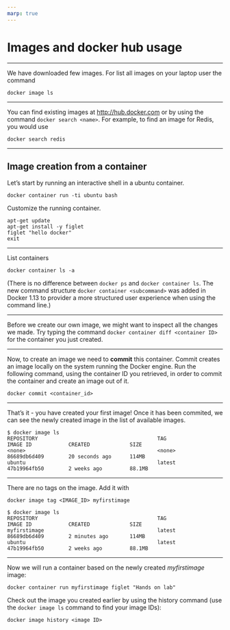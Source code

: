 ```yaml
---
marp: true
---
```


# Images and docker hub usage

---

We have downloaded few images. For list all images on your laptop user the command

```
docker image ls
```

---

You can find existing images at http://hub.docker.com
or by using the command `docker search <name>`.
For example, to find an image for Redis, you would use

```
docker search redis
```

---

## Image creation from a container

Let’s start by running an interactive shell in a ubuntu container.

```
docker container run -ti ubuntu bash
```

Customize the running container.

```
apt-get update
apt-get install -y figlet
figlet "hello docker"
exit
```

---

List containers

```
docker container ls -a
```

(There is no difference between `docker ps` and `docker container ls`.
The new command structure `docker container <subcommand>` was added in Docker 1.13 to provider a more structured user experience when using the command line.)

---

Before we create our own image, we might want to inspect all the changes we made.
Try typing the command `docker container diff <container ID>` for the container you just created.

---

Now, to create an image we need to **commit** this container.
Commit creates an image locally on the system running the Docker engine.
Run the following command, using the container ID you retrieved, in order to commit the container and create an image out of it.

```
docker commit <container_id>
```

---

That’s it - you have created your first image! Once it has been commited, we can see the newly created image in the list of available images.

```
$ docker image ls
REPOSITORY                                       TAG                 IMAGE ID            CREATED             SIZE
<none>                                           <none>              86689db6d409        20 seconds ago      114MB
ubuntu                                           latest              47b19964fb50        2 weeks ago         88.1MB
```

---

There are no tags on the image. Add it with

```
docker image tag <IMAGE_ID> myfirstimage
```

```
$ docker image ls
REPOSITORY                                       TAG                 IMAGE ID            CREATED             SIZE
myfirstimage                                     latest              86689db6d409        2 minutes ago       114MB
ubuntu                                           latest              47b19964fb50        2 weeks ago         88.1MB
```

---

Now we will run a container based on the newly created _myfirstimage_ image:

```
docker container run myfirstimage figlet "Hands on lab"
```

Check out the image you created earlier by using the history command (use the `docker image ls` command to find your image IDs):

```
docker image history <image ID>
```
